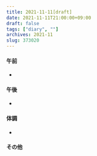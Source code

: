 ```yaml
---
title: 2021-11-11[draft]
date: 2021-11-11T21:00:00+09:00
draft: false
tags: ["diary", ""]
archives: 2021-11
slug: 373020
---
```

#### 午前
- 
#### 午後
- 
#### 体調
- 
#### その他